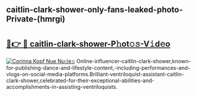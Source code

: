 ## caitlin-clark-shower-only-fans​-leaked-photo​-Private-(hmrgi)


# <h2><a href="https://mediaupload.pro?title=caitlin-clark-shower&ref=git">🔗👉 🔴 caitlin-clark-shower-P𝚑ot𝚘𝚜-V𝚒d𝚎o</a></h2>

[![Corinna Kopf Nue Nu𝚍e𝚜](https://i.imgur.com/0qMVB7G.gif)](https://mediaupload.pro?title=caitlin-clark-shower&ref=git)
Online-influencer-caitlin-clark-shower,known-for-publishing-dance-and-lifestyle-content,-including-performances-and-vlogs-on-social-media-platforms.Brilliant-ventriloquist-assistant-caitlin-clark-shower,celebrated-for-their-exceptional-abilities-and-accomplishments-in-assisting-ventriloquists.  